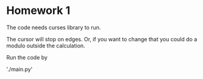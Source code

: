 # Homework 1
The code needs curses library to run. 

The cursor will stop on edges. Or, if you want to change that you could do a modulo outside the calculation. 

Run the code by 

'./main.py'



